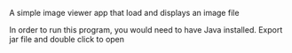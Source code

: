 A simple image viewer app that load and displays an image file

In order to run this program, you would need to have Java installed.
Export jar file and double click to open

